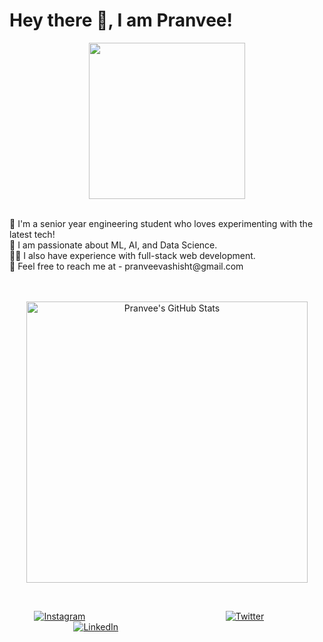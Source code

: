 # Hey there 👋, I am Pranvee! 
<!-- <a href="https://twitter.com/your_twitter_handle" target="_blank" rel="nofollow"><img align="right" alt="Pranvee's Twitter" width="22px" src="https://cdn.jsdelivr.net/npm/simple-icons@v3/icons/twitter.svg" /></a><a href="https://www.linkedin.com/in/your_linkedin_handle" target="_blank" rel="nofollow"><img align="right" alt="Pranvee's LinkedIn" width="22px" src="https://cdn.jsdelivr.net/npm/simple-icons@v3/icons/linkedin.svg" /></a><a href="https://www.instagram.com/your_instagram_handle" target="_blank" rel="nofollow"><img align="right" alt="Pranvee's Instagram" width="22px" src="https://cdn.jsdelivr.net/npm/simple-icons@v3/icons/instagram.svg" /></a> -->
<p align="center">
 <img src ="https://github.com/PranveeVashisht/PranveeVashisht/assets/73791495/733b0fbf-81f6-4abc-9261-a0a9ec5c03a0" width = 250>
</p><br>
🚀 I'm a senior year engineering student who loves experimenting with the latest tech!<br>
🤖 I am passionate about ML, AI, and Data Science. <br>
👩‍💻 I also have experience with full-stack web development. <br>
📧 Feel free to reach me at - pranveevashisht@gmail.com<br><br><br>

<p align="center">
 <img src="https://github-readme-stats.vercel.app/api?username=PranveeVashisht&show_icons=true&hide_title=true&count_private=true&hide=prs&theme=radical" width="450px" alt="Pranvee's GitHub Stats" />
</p><br>

&nbsp; &nbsp; &nbsp;&nbsp; &nbsp; &nbsp;[![Instagram](https://img.shields.io/badge/Instagram-E4405F?style=for-the-badge&logo=Instagram&logoColor=white)](https://www.instagram.com/pranveevashisht) &nbsp; &nbsp; &nbsp; &nbsp; &nbsp; &nbsp; &nbsp; &nbsp; &nbsp; &nbsp; &nbsp; &nbsp; &nbsp; &nbsp; &nbsp; &nbsp; &nbsp; &nbsp; &nbsp; &nbsp; &nbsp; &nbsp; &nbsp; &nbsp; &nbsp; &nbsp; &nbsp; &nbsp;
[![Twitter](https://img.shields.io/badge/Twitter-1D9BF0?style=for-the-badge&logo=Twitter&logoColor=white)](https://twitter.com/pranveevashisht) &nbsp; &nbsp; &nbsp; &nbsp; &nbsp; &nbsp; &nbsp; &nbsp; &nbsp; &nbsp; &nbsp; &nbsp; &nbsp; &nbsp; &nbsp; &nbsp; &nbsp; &nbsp; &nbsp; &nbsp; &nbsp; &nbsp; &nbsp; &nbsp; &nbsp; 
[![LinkedIn](https://img.shields.io/badge/LinkedIn-0077B5?style=for-the-badge&logo=LinkedIn&logoColor=white)](https://www.linkedin.com/in/pranvee)&nbsp; &nbsp; &nbsp;




